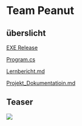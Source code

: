 # Team Peanut

## überslicht
[EXE Release](https://github.com/Pianonic/LA1300-Peanut/releases/tag/Release)

[Program.cs](https://github.com/Pianonic/LA1300-Peanut/blob/main/Form1.cs)

[Lernbericht.md](https://github.com/Pianonic/LA1300-Peanut/blob/main/Lernbericht.md)

[Projekt_Dokumentatioin.md](https://github.com/Pianonic/LA1300-Peanut/blob/main/Projekt_Dokumentatioin.md)

## Teaser
![](https://github.com/Pianonic/LA1300-Peanut/blob/main/Bilder/Teaser.png?raw=true)


